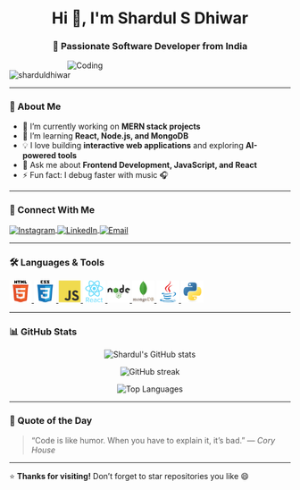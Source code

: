 <h1 align="center">Hi 👋, I'm Shardul S Dhiwar</h1>
<h3 align="center">🚀 Passionate Software Developer from India</h3>

<img align="right" alt="Coding" width="400" src="https://cdn.dribbble.com/users/1162077/screenshots/3848914/programmer.gif">

<p align="left"> 
  <img src="https://komarev.com/ghpvc/?username=sharduldhiwar&label=Profile%20views&color=0e75b6&style=flat" alt="sharduldhiwar" /> 
</p>

---

### 🌟 About Me  
- 🔭 I’m currently working on **MERN stack projects**  
- 🌱 I’m learning **React, Node.js, and MongoDB**  
- 💡 I love building **interactive web applications** and exploring **AI-powered tools**  
- 💬 Ask me about **Frontend Development, JavaScript, and React**  
- ⚡ Fun fact: I debug faster with music 🎧  

---

### 🤝 Connect With Me  
<p align="left">
  <a href="https://instagram.com/sharduldhiwar" target="_blank">
    <img align="center" src="https://raw.githubusercontent.com/rahuldkjain/github-profile-readme-generator/master/src/images/icons/Social/instagram.svg" alt="Instagram" height="30" width="40" />
  </a>
  <a href="https://www.linkedin.com/in/sharduldhiwar" target="_blank">
    <img align="center" src="https://raw.githubusercontent.com/rahuldkjain/github-profile-readme-generator/master/src/images/icons/Social/linked-in-alt.svg" alt="LinkedIn" height="30" width="40" />
  </a>
  <a href="mailto:sharduldhiwar@gmail.com">
    <img align="center" src="https://cdn-icons-png.flaticon.com/512/732/732200.png" alt="Email" height="30" width="40" />
  </a>
</p>

---

### 🛠️ Languages & Tools  
<p align="left">
  <a href="https://www.w3.org/html/" target="_blank"> <img src="https://raw.githubusercontent.com/devicons/devicon/master/icons/html5/html5-original-wordmark.svg" alt="HTML5" width="40" height="40"/> </a>
  <a href="https://www.w3schools.com/css/" target="_blank"> <img src="https://raw.githubusercontent.com/devicons/devicon/master/icons/css3/css3-original-wordmark.svg" alt="CSS3" width="40" height="40"/> </a>
  <a href="https://developer.mozilla.org/en-US/docs/Web/JavaScript" target="_blank"> <img src="https://raw.githubusercontent.com/devicons/devicon/master/icons/javascript/javascript-original.svg" alt="JavaScript" width="40" height="40"/> </a>
  <a href="https://reactjs.org/" target="_blank"> <img src="https://raw.githubusercontent.com/devicons/devicon/master/icons/react/react-original-wordmark.svg" alt="React" width="40" height="40"/> </a>
  <a href="https://nodejs.org/" target="_blank"> <img src="https://raw.githubusercontent.com/devicons/devicon/master/icons/nodejs/nodejs-original-wordmark.svg" alt="Node.js" width="40" height="40"/> </a>
  <a href="https://www.mongodb.com/" target="_blank"> <img src="https://raw.githubusercontent.com/devicons/devicon/master/icons/mongodb/mongodb-original-wordmark.svg" alt="MongoDB" width="40" height="40"/> </a>
  <a href="https://www.java.com" target="_blank"> <img src="https://raw.githubusercontent.com/devicons/devicon/master/icons/java/java-original.svg" alt="Java" width="40" height="40"/> </a>
  <a href="https://www.python.org" target="_blank"> <img src="https://raw.githubusercontent.com/devicons/devicon/master/icons/python/python-original.svg" alt="Python" width="40" height="40"/> </a>
</p>

---

### 📊 GitHub Stats  
<p align="center">
  <img src="https://github-readme-stats.vercel.app/api?username=sharduldhiwar&show_icons=true&theme=tokyonight" alt="Shardul's GitHub stats" />
</p>

<p align="center">
  <img src="https://github-readme-streak-stats.herokuapp.com/?user=sharduldhiwar&theme=tokyonight" alt="GitHub streak" />
</p>

<p align="center">
  <img src="https://github-readme-stats.vercel.app/api/top-langs?username=sharduldhiwar&show_icons=true&locale=en&layout=compact&theme=tokyonight" alt="Top Languages" />
</p>

---

### 🚀 Quote of the Day  
> “Code is like humor. When you have to explain it, it’s bad.” — *Cory House*

---

⭐ **Thanks for visiting!** Don’t forget to star repositories you like 😄

